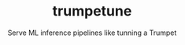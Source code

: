<p align="center">
    <h1 align="center">trumpetune</h1>
    <p align="center">Serve ML inference pipelines like tunning a Trumpet</p>
</p>
